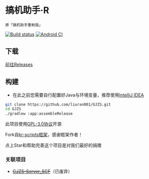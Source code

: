 # 搞机助手·R
`原「搞机助手重制版」`

[![Build status](https://build.appcenter.ms/v0.1/apps/080dec73-22f0-473e-ba2e-66e511218893/branches/main/badge)](https://appcenter.ms)
[![Android CI](https://github.com/liuran001/GJZS/actions/workflows/android.yml/badge.svg?branch=main)](https://install.appcenter.ms/users/liuran001/apps/gao3-ji1-zhu4-shou3-r/distribution_groups/%e6%90%9e%e6%9c%ba%e5%8a%a9%e6%89%8b%c2%b7r)

## 下载
[前往Releases](https://github.com/liuran001/GJZS/releases)

## 构建
- 在此之前您需要自行配置好Java与环境变量，推荐使用[IntelliJ IDEA](https://www.jetbrains.com/zh-cn/idea/)

```bash
git clone https://github.com/liuran001/GJZS.git
cd GJZS
./gradlew :app:assembleRelease
```


此项目使用[GPL-3.0协议](https://github.com/liuran001/GJZS/blob/main/LICENSE)开源

Fork自[kr-scripts框架](https://github.com/helloklf/kr-scripts)，感谢框架作者！

点上Star和帮助完善这个项目是对我们最好的捐赠

### 关联项目
- [~~GJZS-Server_SCF~~](https://github.com/liuran001/GJZS-Server_SCF)（已废弃）
